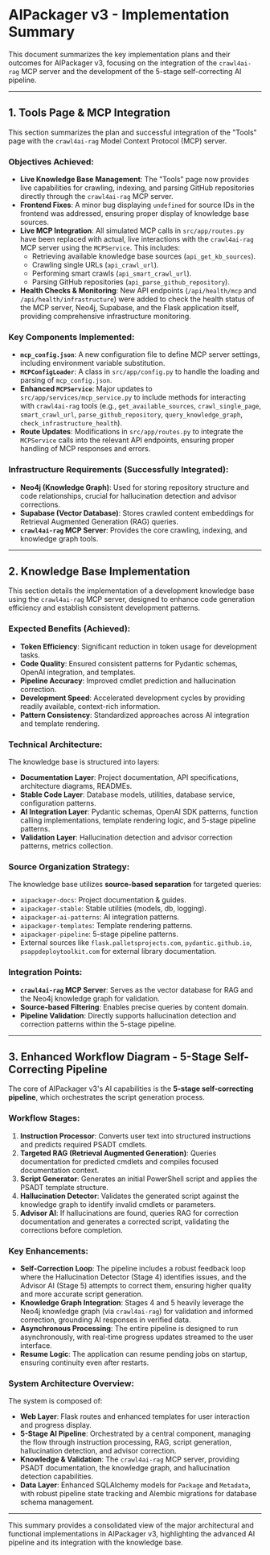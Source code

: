 # AIPackager v3 - Implementation Summary

This document summarizes the key implementation plans and their outcomes for AIPackager v3, focusing on the integration of the `crawl4ai-rag` MCP server and the development of the 5-stage self-correcting AI pipeline.

---

## 1. Tools Page & MCP Integration

This section summarizes the plan and successful integration of the "Tools" page with the `crawl4ai-rag` Model Context Protocol (MCP) server.

### Objectives Achieved:
*   **Live Knowledge Base Management**: The "Tools" page now provides live capabilities for crawling, indexing, and parsing GitHub repositories directly through the `crawl4ai-rag` MCP server.
*   **Frontend Fixes**: A minor bug displaying `undefined` for source IDs in the frontend was addressed, ensuring proper display of knowledge base sources.
*   **Live MCP Integration**: All simulated MCP calls in `src/app/routes.py` have been replaced with actual, live interactions with the `crawl4ai-rag` MCP server using the `MCPService`. This includes:
    *   Retrieving available knowledge base sources (`api_get_kb_sources`).
    *   Crawling single URLs (`api_crawl_url`).
    *   Performing smart crawls (`api_smart_crawl_url`).
    *   Parsing GitHub repositories (`api_parse_github_repository`).
*   **Health Checks & Monitoring**: New API endpoints (`/api/health/mcp` and `/api/health/infrastructure`) were added to check the health status of the MCP server, Neo4j, Supabase, and the Flask application itself, providing comprehensive infrastructure monitoring.

### Key Components Implemented:
*   **`mcp_config.json`**: A new configuration file to define MCP server settings, including environment variable substitution.
*   **`MCPConfigLoader`**: A class in `src/app/config.py` to handle the loading and parsing of `mcp_config.json`.
*   **Enhanced `MCPService`**: Major updates to `src/app/services/mcp_service.py` to include methods for interacting with `crawl4ai-rag` tools (e.g., `get_available_sources`, `crawl_single_page`, `smart_crawl_url`, `parse_github_repository`, `query_knowledge_graph`, `check_infrastructure_health`).
*   **Route Updates**: Modifications in `src/app/routes.py` to integrate the `MCPService` calls into the relevant API endpoints, ensuring proper handling of MCP responses and errors.

### Infrastructure Requirements (Successfully Integrated):
*   **Neo4j (Knowledge Graph)**: Used for storing repository structure and code relationships, crucial for hallucination detection and advisor corrections.
*   **Supabase (Vector Database)**: Stores crawled content embeddings for Retrieval Augmented Generation (RAG) queries.
*   **`crawl4ai-rag` MCP Server**: Provides the core crawling, indexing, and knowledge graph tools.

---

## 2. Knowledge Base Implementation

This section details the implementation of a development knowledge base using the `crawl4ai-rag` MCP server, designed to enhance code generation efficiency and establish consistent development patterns.

### Expected Benefits (Achieved):
*   **Token Efficiency**: Significant reduction in token usage for development tasks.
*   **Code Quality**: Ensured consistent patterns for Pydantic schemas, OpenAI integration, and templates.
*   **Pipeline Accuracy**: Improved cmdlet prediction and hallucination correction.
*   **Development Speed**: Accelerated development cycles by providing readily available, context-rich information.
*   **Pattern Consistency**: Standardized approaches across AI integration and template rendering.

### Technical Architecture:
The knowledge base is structured into layers:
*   **Documentation Layer**: Project documentation, API specifications, architecture diagrams, READMEs.
*   **Stable Code Layer**: Database models, utilities, database service, configuration patterns.
*   **AI Integration Layer**: Pydantic schemas, OpenAI SDK patterns, function calling implementations, template rendering logic, and 5-stage pipeline patterns.
*   **Validation Layer**: Hallucination detection and advisor correction patterns, metrics collection.

### Source Organization Strategy:
The knowledge base utilizes **source-based separation** for targeted queries:
*   `aipackager-docs`: Project documentation & guides.
*   `aipackager-stable`: Stable utilities (models, db, logging).
*   `aipackager-ai-patterns`: AI integration patterns.
*   `aipackager-templates`: Template rendering patterns.
*   `aipackager-pipeline`: 5-stage pipeline patterns.
*   External sources like `flask.palletsprojects.com`, `pydantic.github.io`, `psappdeploytoolkit.com` for external library documentation.

### Integration Points:
*   **`crawl4ai-rag` MCP Server**: Serves as the vector database for RAG and the Neo4j knowledge graph for validation.
*   **Source-based Filtering**: Enables precise queries by content domain.
*   **Pipeline Validation**: Directly supports hallucination detection and correction patterns within the 5-stage pipeline.

---

## 3. Enhanced Workflow Diagram - 5-Stage Self-Correcting Pipeline

The core of AIPackager v3's AI capabilities is the **5-stage self-correcting pipeline**, which orchestrates the script generation process.

### Workflow Stages:
1.  **Instruction Processor**: Converts user text into structured instructions and predicts required PSADT cmdlets.
2.  **Targeted RAG (Retrieval Augmented Generation)**: Queries documentation for predicted cmdlets and compiles focused documentation context.
3.  **Script Generator**: Generates an initial PowerShell script and applies the PSADT template structure.
4.  **Hallucination Detector**: Validates the generated script against the knowledge graph to identify invalid cmdlets or parameters.
5.  **Advisor AI**: If hallucinations are found, queries RAG for correction documentation and generates a corrected script, validating the corrections before completion.

### Key Enhancements:
*   **Self-Correction Loop**: The pipeline includes a robust feedback loop where the Hallucination Detector (Stage 4) identifies issues, and the Advisor AI (Stage 5) attempts to correct them, ensuring higher quality and more accurate script generation.
*   **Knowledge Graph Integration**: Stages 4 and 5 heavily leverage the Neo4j knowledge graph (via `crawl4ai-rag`) for validation and informed correction, grounding AI responses in verified data.
*   **Asynchronous Processing**: The entire pipeline is designed to run asynchronously, with real-time progress updates streamed to the user interface.
*   **Resume Logic**: The application can resume pending jobs on startup, ensuring continuity even after restarts.

### System Architecture Overview:
The system is composed of:
*   **Web Layer**: Flask routes and enhanced templates for user interaction and progress display.
*   **5-Stage AI Pipeline**: Orchestrated by a central component, managing the flow through instruction processing, RAG, script generation, hallucination detection, and advisor correction.
*   **Knowledge & Validation**: The `crawl4ai-rag` MCP server, providing PSADT documentation, the knowledge graph, and hallucination detection capabilities.
*   **Data Layer**: Enhanced SQLAlchemy models for `Package` and `Metadata`, with robust pipeline state tracking and Alembic migrations for database schema management.

---

This summary provides a consolidated view of the major architectural and functional implementations in AIPackager v3, highlighting the advanced AI pipeline and its integration with the knowledge base.

